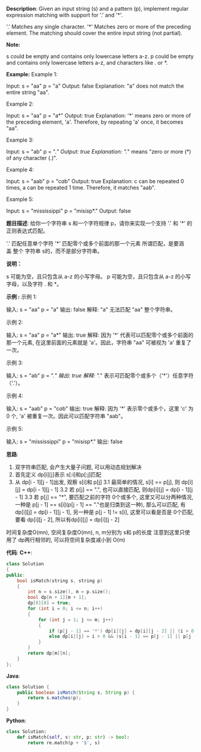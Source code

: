 __Description__:
Given an input string (s) and a pattern (p), implement regular expression matching with support for '.' and '*'.

'.' Matches any single character.
'*' Matches zero or more of the preceding element.
The matching should cover the entire input string (not partial).

__Note:__

s could be empty and contains only lowercase letters a-z.
p could be empty and contains only lowercase letters a-z, and characters like . or *.

__Example:__
Example 1:

Input:
s = "aa"
p = "a"
Output: false
Explanation: "a" does not match the entire string "aa".

Example 2:

Input:
s = "aa"
p = "a*"
Output: true
Explanation: '*' means zero or more of the preceding element, 'a'. Therefore, by repeating 'a' once, it becomes "aa".

Example 3:

Input:
s = "ab"
p = ".*"
Output: true
Explanation: ".*" means "zero or more (*) of any character (.)".

Example 4:

Input:
s = "aab"
p = "c*a*b"
Output: true
Explanation: c can be repeated 0 times, a can be repeated 1 time. Therefore, it matches "aab".

Example 5:

Input:
s = "mississippi"
p = "mis*is*p*."
Output: false

__题目描述__:
给你一个字符串 s 和一个字符规律 p，请你来实现一个支持 '.' 和 '*' 的正则表达式匹配。

'.' 匹配任意单个字符
'*' 匹配零个或多个前面的那一个元素
所谓匹配，是要涵盖 整个 字符串 s的，而不是部分字符串。

__说明：__

s 可能为空，且只包含从 a-z 的小写字母。
p 可能为空，且只包含从 a-z 的小写字母，以及字符 . 和 *。

__示例 :__
示例 1:

输入:
s = "aa"
p = "a"
输出: false
解释: "a" 无法匹配 "aa" 整个字符串。

示例 2:

输入:
s = "aa"
p = "a*"
输出: true
解释: 因为 '*' 代表可以匹配零个或多个前面的那一个元素, 在这里前面的元素就是 'a'。因此，字符串 "aa" 可被视为 'a' 重复了一次。

示例 3:

输入:
s = "ab"
p = ".*"
输出: true
解释: ".*" 表示可匹配零个或多个（'*'）任意字符（'.'）。

示例 4:

输入:
s = "aab"
p = "c*a*b"
输出: true
解释: 因为 '*' 表示零个或多个，这里 'c' 为 0 个, 'a' 被重复一次。因此可以匹配字符串 "aab"。

示例 5:

输入:
s = "mississippi"
p = "mis*is*p*."
输出: false

__思路__:
1. 双字符串匹配, 会产生大量子问题, 可以用动态规划解决
2. 首先定义 dp[i][j]表示 s[:i]和p[:j]匹配
3. 从 dp[i - 1][j - 1]出发, 观察 s[i]和 p[j]
  3.1 最简单的情况, s[i] == p[j], 则 dp[i][j] = dp[i - 1][j - 1]
  3.2 若 p[j] == ".", 也可以直接匹配, 则dp[i][j] = dp[i - 1][j - 1]
  3.3 若 p[j] == "*", 要匹配之前的字符 0个或多个, 这里又可以分两种情况, 一种是 p[j - 1] == s[i](p[j - 1] == "."也是归类到这一种), 那么可以匹配, 有dp[i][j] = dp[i - 1][j - 1], 另一种是 p[j - 1] != s[i], 这里可以看是否是 0个匹配, 要看 dp[i][j - 2], 所以有dp[i][j] = dp[i][j - 2]

时间复杂度O(mn), 空间复杂度O(mn), n, m分别为 s和 p的长度
注意到这里只使用了 dp两行相邻的, 可以将空间复杂度减小到 O(m)

__代码__:
__C++__:
```C++
class Solution 
{
public:
    bool isMatch(string s, string p) 
    {
        int n = s.size(), m = p.size();
        bool dp[n + 1][m + 1];
        dp[0][0] = true;
        for (int i = 0; i <= n; i++)
        {
            for (int j = 1; j <= m; j++)
            {
                if (p[j - 1] == '*') dp[i][j] = dp[i][j - 2] || (i > 0 && s[i - 1] == p[j - 2] || p[j - 2] == '.') && dp[i - 1][j];
                else dp[i][j] = i > 0 && (s[i - 1] == p[j - 1] || p[j - 1] == '.') && dp[i - 1][j - 1];
            }
        }
        return dp[m][n];
    }
};
```

__Java__:
```Java
class Solution {
    public boolean isMatch(String s, String p) {
        return s.matches(p);
    }
}
```

__Python__:
```Python
class Solution:
    def isMatch(self, s: str, p: str) -> bool:
        return re.match(p + '$', s)
```